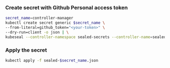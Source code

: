 ### Create secret with Github Personal access token

```bash
secret_name=controller-manager
kubectl create secret generic $secret_name \
--from-literal=github_token="<your-token>" \
--dry-run=client -o json | \
kubeseal --controller-namespace sealed-secrets --controller-name=sealed-secrets-controller > sealed-$secret_name.json
```

### Apply the secret

```bash
kubectl apply -f sealed-$secret_name.json
```
